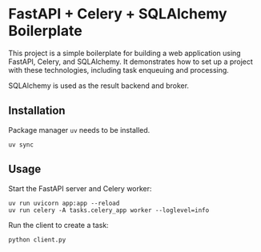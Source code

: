 # FastAPI + Celery + SQLAlchemy Boilerplate

This project is a simple boilerplate for building a web application using FastAPI, Celery, and SQLAlchemy. It demonstrates how to set up a project with these technologies, including task enqueuing and processing.

SQLAlchemy is used as the result backend and broker.

## Installation

Package manager `uv` needs to be installed.

```
uv sync
```

## Usage

Start the FastAPI server and Celery worker:

```
uv run uvicorn app:app --reload
uv run celery -A tasks.celery_app worker --loglevel=info
```

Run the client to create a task:

```
python client.py
```
